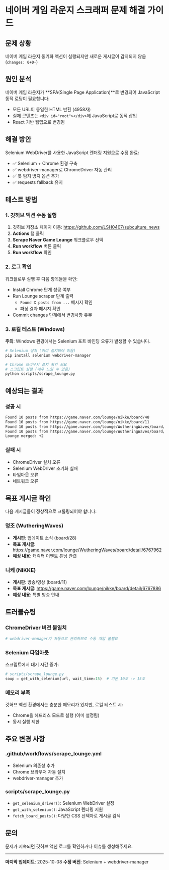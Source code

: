 # 네이버 게임 라운지 스크래퍼 문제 해결 가이드

## 문제 상황
네이버 게임 라운지 동기화 액션이 실행되지만 새로운 게시글이 감지되지 않음 (`changes: 0+0-`)

## 원인 분석
네이버 게임 라운지가 **SPA(Single Page Application)**로 변경되어 JavaScript 동적 로딩이 필요합니다:
- 모든 URL이 동일한 HTML 반환 (4958자)
- 실제 콘텐츠는 `<div id="root"></div>`에 JavaScript로 동적 삽입
- React 기반 웹앱으로 변경됨

## 해결 방안
Selenium WebDriver를 사용한 JavaScript 렌더링 지원으로 수정 완료:
- ✅ Selenium + Chrome 환경 구축
- ✅ webdriver-manager로 ChromeDriver 자동 관리
- ✅ 봇 탐지 방지 옵션 추가
- ✅ requests fallback 유지

## 테스트 방법

### 1. 깃허브 액션 수동 실행
1. 깃허브 저장소 페이지 이동: https://github.com/LSH0407/subculture_news
2. **Actions** 탭 클릭
3. **Scrape Naver Game Lounge** 워크플로우 선택
4. **Run workflow** 버튼 클릭
5. **Run workflow** 확인

### 2. 로그 확인
워크플로우 실행 후 다음 항목들을 확인:
- Install Chrome 단계 성공 여부
- Run Lounge scraper 단계 출력
  - `Found X posts from ...` 메시지 확인
  - 파싱 결과 메시지 확인
- Commit changes 단계에서 변경사항 유무

### 3. 로컬 테스트 (Windows)
**주의**: Windows 환경에서는 Selenium 포트 바인딩 오류가 발생할 수 있습니다.

```bash
# Selenium 설치 (이미 설치되어 있음)
pip install selenium webdriver-manager

# Chrome 브라우저 설치 확인 필요
# 스크립트 실행 (매우 느릴 수 있음)
python scripts/scrape_lounge.py
```

## 예상되는 결과

### 성공 시
```bash
Found 10 posts from https://game.naver.com/lounge/nikke/board/48
Found 10 posts from https://game.naver.com/lounge/nikke/board/11
Found 10 posts from https://game.naver.com/lounge/WutheringWaves/board/28
Found 10 posts from https://game.naver.com/lounge/WutheringWaves/board/1
Lounge merged: +2
```

### 실패 시
- ChromeDriver 설치 오류
- Selenium WebDriver 초기화 실패
- 타임아웃 오류
- 네트워크 오류

## 목표 게시글 확인
다음 게시글들이 정상적으로 크롤링되어야 합니다:

### 명조 (WutheringWaves)
- **게시판**: 업데이트 소식 (board/28)
- **목표 게시글**: https://game.naver.com/lounge/WutheringWaves/board/detail/6767962
- **예상 내용**: 캐릭터 이벤트 튜닝 관련

### 니케 (NIKKE)
- **게시판**: 방송/영상 (board/11)
- **목표 게시글**: https://game.naver.com/lounge/nikke/board/detail/6767886
- **예상 내용**: 특별 방송 안내

## 트러블슈팅

### ChromeDriver 버전 불일치
```bash
# webdriver-manager가 자동으로 관리하므로 수동 개입 불필요
```

### Selenium 타임아웃
스크립트에서 대기 시간 증가:
```python
# scripts/scrape_lounge.py
soup = get_with_selenium(url, wait_time=15)  # 기본 10초 -> 15초
```

### 메모리 부족
깃허브 액션 환경에서는 충분한 메모리가 있지만, 로컬 테스트 시:
- Chrome을 헤드리스 모드로 실행 (이미 설정됨)
- 동시 실행 제한

## 주요 변경 사항

### .github/workflows/scrape_lounge.yml
- Selenium 의존성 추가
- Chrome 브라우저 자동 설치
- webdriver-manager 추가

### scripts/scrape_lounge.py
- `get_selenium_driver()`: Selenium WebDriver 설정
- `get_with_selenium()`: JavaScript 렌더링 지원
- `fetch_board_posts()`: 다양한 CSS 선택자로 게시글 검색

## 문의
문제가 지속되면 깃허브 액션 로그를 확인하거나 이슈를 생성해주세요.

---
**마지막 업데이트**: 2025-10-08
**수정 버전**: Selenium + webdriver-manager
